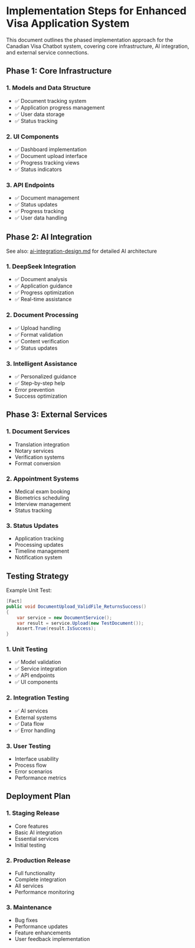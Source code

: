 # Implementation Steps for Enhanced Visa Application System

This document outlines the phased implementation approach for the Canadian Visa Chatbot system, covering core infrastructure, AI integration, and external service connections.

## Phase 1: Core Infrastructure

### 1. Models and Data Structure
- ✅ Document tracking system
- ✅ Application progress management
- ✅ User data storage
- ✅ Status tracking

### 2. UI Components
- ✅ Dashboard implementation
- ✅ Document upload interface
- ✅ Progress tracking views
- ✅ Status indicators

### 3. API Endpoints
- ✅ Document management
- ✅ Status updates
- ✅ Progress tracking
- ✅ User data handling

## Phase 2: AI Integration

See also: [ai-integration-design.md](./ai-integration-design.md) for detailed AI architecture

### 1. DeepSeek Integration
- ✅ Document analysis
- ✅ Application guidance
- ✅ Progress optimization
- ✅ Real-time assistance

### 2. Document Processing
- ✅ Upload handling
- ✅ Format validation
- ✅ Content verification
- ✅ Status updates

### 3. Intelligent Assistance
- ✅ Personalized guidance
- ✅ Step-by-step help
- Error prevention
- Success optimization

## Phase 3: External Services

### 1. Document Services
- Translation integration
- Notary services
- Verification systems
- Format conversion

### 2. Appointment Systems
- Medical exam booking
- Biometrics scheduling
- Interview management
- Status tracking

### 3. Status Updates
- Application tracking
- Processing updates
- Timeline management
- Notification system

## Testing Strategy

Example Unit Test:
```csharp
[Fact]
public void DocumentUpload_ValidFile_ReturnsSuccess()
{
    var service = new DocumentService();
    var result = service.Upload(new TestDocument());
    Assert.True(result.IsSuccess);
}
```

### 1. Unit Testing
- ✅ Model validation
- ✅ Service integration
- ✅ API endpoints
- ✅ UI components

### 2. Integration Testing
- ✅ AI services
- External systems
- ✅ Data flow
- ✅ Error handling

### 3. User Testing
- Interface usability
- Process flow
- Error scenarios
- Performance metrics

## Deployment Plan

### 1. Staging Release
- Core features
- Basic AI integration
- Essential services
- Initial testing

### 2. Production Release
- Full functionality
- Complete integration
- All services
- Performance monitoring

### 3. Maintenance
- Bug fixes
- Performance updates
- Feature enhancements
- User feedback implementation